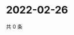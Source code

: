 # 2022-02-26

共 0 条

<!-- BEGIN WEIBO -->
<!-- 最后更新时间 Sat Feb 26 2022 13:13:12 GMT+0800 (China Standard Time) -->

<!-- END WEIBO -->
